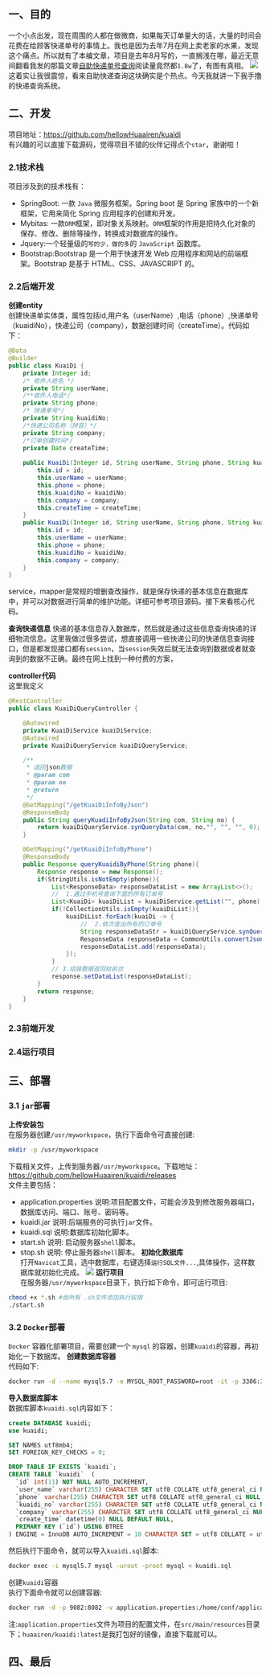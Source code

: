 ## 一、目的
一个小点出发，现在周围的人都在做微商，如果每天订单量大的话，大量的时间会花费在给顾客快递单号的事情上。我也是因为去年7月在网上卖老家的水果，发现这个痛点。所以就有了本编文章，项目是去年8月写的，一直搁浅在哪，最近无意间翻看我发的那篇文章[自助快递单号查询](https://mp.weixin.qq.com/s?__biz=MzI0MDM3NDMxNQ==&mid=2247484487&idx=1&sn=c923f15dbd35931e06092a6537b2f5e6&chksm=e91a8303de6d0a1594fec31c059449bb2b4034a8d6ae2097b4e161567fb7c5458214999ae561&token=395421177&lang=zh_CN#rd)阅读量竟然都`1.8w`了，有图有真相。
![](https://imgkr.cn-bj.ufileos.com/e53263d2-266a-43df-9673-7bf434e0a353.png)
这着实让我很震惊，看来自助快递查询这块确实是个热点。今天我就讲一下我手撸的快递查询系统。

## 二、开发
项目地址：https://github.com/hellowHuaairen/kuaidi<br/> 有兴趣的可以直接下载源码，觉得项目不错的伙伴记得点个`star`，谢谢啦！
### 2.1技术栈
项目涉及到的技术栈有：
- SpringBoot: 一款 `Java` 微服务框架。Spring boot 是 Spring 家族中的一个新框架，它用来简化 Spring 应用程序的创建和开发。
- Mybitas: 一款`ORM`框架，即对象关系映射。`ORM`框架的作用是把持久化对象的保存、修改、删除等操作，转换成对数据库的操作。
- Jquery:一个轻量级的`写的少，做的多`的 `JavaScript` 函数库。
- Bootstrap:Bootstrap 是一个用于快速开发 Web 应用程序和网站的前端框架。Bootstrap 是基于 HTML、CSS、JAVASCRIPT 的。
### 2.2后端开发
**创建entity**<br/>
创建快递单实体类，属性包括id,用户名（userName）,电话（phone）,快递单号（kuaidiNo），快递公司（company），数据创建时间（createTime）。代码如下：
```java
@Data
@Builder
public class KuaiDi {
    private Integer id;
    /* 收件人姓名 */
    private String userName;
    /**收件人电话*/
    private String phone;
    /* 快递单号*/
    private String kuaidiNo;
    /*快递公司名称（拼音）*/
    private String company;
    /*订单创建时间*/
    private Date createTime;
    
    public KuaiDi(Integer id, String userName, String phone, String kuaidiNo, String company, Date createTime) {
        this.id = id;
        this.userName = userName;
        this.phone = phone;
        this.kuaidiNo = kuaidiNo;
        this.company = company;
        this.createTime = createTime;
    }
    public KuaiDi(Integer id, String userName, String phone, String kuaidiNo, String company) {
        this.id = id;
        this.userName = userName;
        this.phone = phone;
        this.kuaidiNo = kuaidiNo;
        this.company = company;
    }
}
```
service，mapper是常规的增删查改操作，就是保存快递的基本信息在数据库中，并可以对数据进行简单的维护功能。详细可参考项目源码。接下来看核心代码。

**查询快递信息**
快递的基本信息存入数据库，然后就是通过这些信息查询快递的详细物流信息。这里我做过很多尝试，想直接调用一些快递公司的快递信息查询接口，但是都发现接口都有`session`，当`session`失效后就无法查询到数据或者就查询到的数据不正确。最终在网上找到一种付费的方案，

**controller代码**<br/>
这里我定义
```java
@RestController
public class KuaiDiQueryController {

    @Autowired
    private KuaiDiService kuaiDiService;
    @Autowired
    private KuaiDiQueryService kuaiDiQueryService;

    /**
     * 返回json数据
     * @param com
     * @param no
     * @return
     */
    @GetMapping("/getKuaiDiInfoByJson")
    @ResponseBody
    public String queryKuadiInfoByJson(String com, String no) {
        return kuaiDiQueryService.synQueryData(com, no,"", "", "", 0);
    }

    @GetMapping("/getKuaiDiInfoByPhone")
    @ResponseBody
    public Response queryKuaidiByPhone(String phone){
        Response response = new Response();
        if(StringUtils.isNotEmpty(phone)){
            List<ResponseData> responseDataList = new ArrayList<>();
            //  1.通过手机号查询下面的所有订单号
            List<KuaiDi> kuaiDiList = kuaiDiService.getList("", phone);
            if(!CollectionUtils.isEmpty(kuaiDiList)){
                kuaiDiList.forEach(kuaiDi -> {
                    //  2.依次查出所有的订单号
                    String responseDataStr = kuaiDiQueryService.synQueryData(kuaiDi.getCompany(), kuaiDi.getKuaidiNo(),"", "", "", 0);
                    ResponseData responseData = CommonUtils.convertJsonStr2Object(responseDataStr);
                    responseDataList.add(responseData);
                });
            }
            // 3.组装数据返回给前台
            response.setDataList(responseDataList);
        }
        return response;
    }
}
```
### 2.3前端开发
### 2.4运行项目

## 三、部署
### 3.1 `jar`部署
**上传安装包**<br>
在服务器创建`/usr/myworkspace`，执行下面命令可直接创建:
```bash
mkdir -p /usr/myworkspace
```
下载相关文件，上传到服务器`/usr/myworkspace`。下载地址：https://github.com/hellowHuaairen/kuaidi/releases<br>
文件主要包括：
- application.properties 说明:项目配置文件，可能会涉及到修改服务器端口，数据库访问、端口、账号、密码等。
- kuaidi.jar 说明:后端服务的可执行`jar`文件。
- kuaidi.sql 说明:数据库初始化脚本。
- start.sh 说明: 启动服务器`shell`脚本。
- stop.sh 说明: 停止服务器`shell`脚本。
**初始化数据库**<br>
打开`Navicat`工具，选中数据库，右键选择`运行SQL文件...`,具体操作，这样数据库就初始化完成。
![](https://imgkr.cn-bj.ufileos.com/4b55b17d-c376-4bbb-a109-4d7b913ddb0f.png)
**运行项目**<br>
在服务器`/usr/myworkspace`目录下，执行如下命令，即可运行项目:
```bash
chmod +x *.sh #给所有 .sh文件添加执行权限
./start.sh
```

### 3.2 `Docker`部署
`Docker` 容器化部署项目，需要创建一个 `mysql` 的容器，创建`kuaidi`的容器，再初始化一下数据库。
**创建数据库容器**<br>
代码如下:
```bash
docker run -d --name mysql5.7 -e MYSQL_ROOT_PASSWORD=root -it -p 3306:3306 daocloud.io/library/mysql:5.7.7-rc
```
**导入数据库脚本**<br>
数据库脚本`kuaidi.sql`内容如下：
```sql
create DATABASE kuaidi;
use kuaidi;

SET NAMES utf8mb4;
SET FOREIGN_KEY_CHECKS = 0;

DROP TABLE IF EXISTS `kuaidi`;
CREATE TABLE `kuaidi`  (
  `id` int(11) NOT NULL AUTO_INCREMENT,
  `user_name` varchar(255) CHARACTER SET utf8 COLLATE utf8_general_ci NULL DEFAULT NULL COMMENT '收件人姓名',
  `phone` varchar(255) CHARACTER SET utf8 COLLATE utf8_general_ci NULL DEFAULT NULL COMMENT '收件人电话',
  `kuaidi_no` varchar(255) CHARACTER SET utf8 COLLATE utf8_general_ci NULL DEFAULT NULL COMMENT '快递单号',
  `company` varchar(255) CHARACTER SET utf8 COLLATE utf8_general_ci NULL DEFAULT NULL COMMENT '快递公司名称拼音',
  `create_time` datetime(0) NULL DEFAULT NULL,
  PRIMARY KEY (`id`) USING BTREE
) ENGINE = InnoDB AUTO_INCREMENT = 10 CHARACTER SET = utf8 COLLATE = utf8_general_ci ROW_FORMAT = Dynamic;
```
然后执行下面命令，就可以导入`kuaidi.sql`脚本:
```bash
docker exec -i mysql5.7 mysql -uroot -proot mysql < kuaidi.sql
```

创建`kuaidi`容器<br>
执行下面命令就可以创建容器:
```bash
docker run -d -p 9082:8082 -v application.properties:/home/conf/application.properties --name kuaidi1 huaairen/kuaidi:latest
```
注:`application.properties`文件为项目的配置文件，在`src/main/resources`目录下；`huaairen/kuaidi:latest`是我打包好的镜像，直接下载就可以。

## 四、最后
